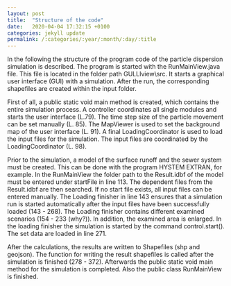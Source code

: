 ```yaml
---
layout: post
title:  "Structure of the code"
date:   2020-04-04 17:32:15 +0100
categories: jekyll update 
permalink: /:categories/:year/:month/:day/:title
---
```

In the following the structure of the program code of the particle dispersion simulation is described. 
The program is started with the RunMainView.java file. This file is located in the folder path GULLIview\src. 
It starts a graphical user interface (GUI) with a simulation. After the run, the corresponding shapefiles are created within the input folder.

First of all, a public static void main method is created, which contains the entire simulation process. 
A controller coordinates all single modules and starts the user interface (L.79). 
The time step size of the particle movement can be set manually (L. 85). The MapViewer is used to set the background map of the user interface (L. 91). 
A final LoadingCoordinator is used to load the input files for the simulation. The input files are coordinated by the LoadingCoordinator (L. 98).

Prior to the simulation, a model of the surface runoff and the sewer system must be created. 
This can be done with the program HYSTEM EXTRAN, for example. In the RunMainView the folder path to the Result.idbf of the model must be entered under startFile in line 113. 
The dependent files from the Result.idbf are then searched. If no start file exists, all input files can be entered manually. 
The Loading finisher in line 143 ensures that a simulation run is started automatically after the input files have been successfully loaded (143 - 268). 
The Loading finisher contains different examined scenarios (154 - 233 (why?)). In addition, the examined area is enlarged. 
In the loading finisher the simulation is started by the command control.start(). The set data are loaded in line 271.

After the calculations, the results are written to Shapefiles (shp and geojson). The function for writing the result shapefiles is called after the simulation is finished (278 - 372). 
Afterwards the public static void main method for the simulation is completed. Also the public class RunMainView is finished.


